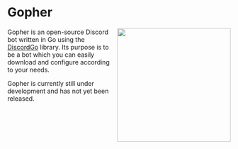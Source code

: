 # Gopher
<img align="right" height=256 src="https://github.com/thecodeah/gopher-bot/blob/master/gopher-logo.png">

Gopher is an open-source Discord bot written in Go using the [DiscordGo](https://github.com/bwmarrin/discordgo) library.
Its purpose is to be a bot which you can easily download and configure according to your needs.

Gopher is currently still under development and has not yet been released.
